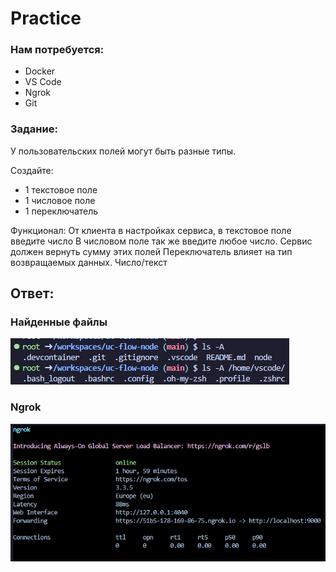 # Practice
### Нам потребуется:
 - Docker
 - VS Code
 - Ngrok
 - Git

### Задание:

У пользовательских полей могут быть разные типы. 

Создайте:
 - 1 текстовое поле 
 - 1 числовое поле 
 - 1 переключатель 

Функционал:
От клиента в настройках сервиса, в текстовое поле введите число 
В числовом поле так же введите любое число. 
Сервис должен вернуть сумму этих полей 
Переключатель влияет на тип возвращаемых данных. Число/текст 

## Ответ:
### Найденныe файлы
![Screenshot папки с проектом и папки пользователя](/imgs/files.png)
### Ngrok
![Ngrok screenshot](/imgs/ngrok.png)
